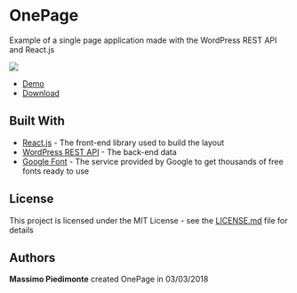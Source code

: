 # OnePage

Example of a single page application made with the WordPress REST API and React.js

<img src="https://image.ibb.co/gWAEV7/screenshot_wpapireact.png" />

* [Demo](http://bymaz.altervista.org/reactdemo/index.html) 
* [Download](https://github.com/piedimonte/OnePage/archive/master.zip)

## Built With

* [React.js](https://reactjs.org/) - The front-end library used to build the layout
* [WordPress REST API](http://www.dropwizard.io/1.0.2/docs/) - The back-end data
* [Google Font](http://fonts.google.com/) - The service provided by Google to get thousands of free fonts ready to use

## License

This project is licensed under the MIT License - see the [LICENSE.md](https://github.com/piedimonte/OnePage/blob/master/LICENSE) file for details

 ## Authors
 
 **Massimo Piedimonte** created OnePage in 03/03/2018
